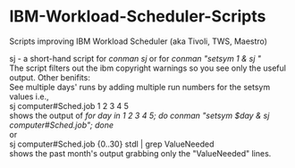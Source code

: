 # IBM-Workload-Scheduler-Scripts
Scripts improving IBM Workload Scheduler (aka Tivoli, TWS, Maestro)


sj - a short-hand script for <i>conman sj</i> 
     or for <i>conman "setsym 1 & sj "</i><br>
	 The script filters out the ibm copyright warnings so you see only the useful output.
	 Other benifits:<br>
	   See multiple days' runs by adding multiple run numbers for the setsym values i.e.,<br>
	   sj computer#Sched.job 1 2 3 4 5 <br>
       shows the output of <i> for day in 1 2 3 4 5; do conman "setsym $day & sj computer#Sched.job"; done </i><br>
        or<br>
	   sj computer#Sched.job {0..30} stdl | grep ValueNeeded<br>
	   shows the past month's output grabbing only the "ValueNeeded" lines. <br>






